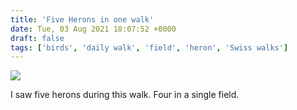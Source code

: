 ```yaml
---
title: 'Five Herons in one walk'
date: Tue, 03 Aug 2021 18:07:52 +0000
draft: false
tags: ['birds', 'daily walk', 'field', 'heron', 'Swiss walks']
---
```


![](https://www.main-vision.com/richard/blog/wp-content/uploads/2021/08/img_6540-768x1024.jpg)

I saw five herons during this walk. Four in a single field.